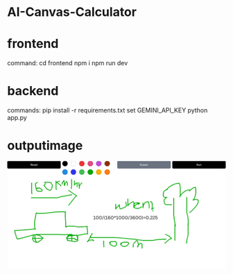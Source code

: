 # AI-Canvas-Calculator
# frontend
command:
cd frontend
npm i
npm run dev
# backend
commands:
pip install -r requirements.txt
set GEMINI_API_KEY
python app.py
# outputimage
![Screenshot](output.png)